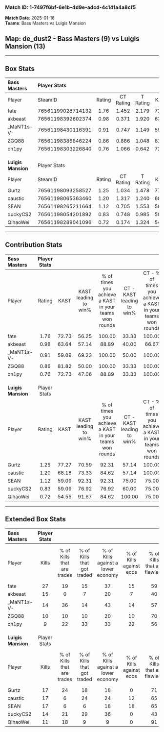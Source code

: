 ### Match ID: 1-7497f6bf-6e1b-4d9e-adcd-4c141a4a8cf5  
**Match Date**: 2025-01-16  
**Teams**: Bass Masters vs Luigis Mansion  

## **Map**: de_dust2 - Bass Masters (9) vs Luigis Mansion (13)  
---  

## Box Stats  

| **Bass Masters**   | Player Stats      |        |           |          |       |       |       |         |        |      |     |
| :- | :- | :-: | :-: | :-: | :-: | :-: | :-: | :-: | :-: | :-: | :-: |
| Player             | SteamID           | Rating | CT Rating | T Rating | KAST  |  ADR  | Kills | Assists | Deaths | K/D  | HS% |
| fate               | 76561199028714132 |  1.76  |   1.452   |  2.179   | 72.73 | 128.1 |  27   |    2    |   13   | 2.08 | 62  |
| akbeast            | 76561198392602374 |  0.98  |   0.371   |  1.920   | 63.64 | 80.1  |  15   |    4    |   17   | 0.88 | 13  |
| _MaNT1s-V-         | 76561198430116391 |  0.91  |   0.747   |  1.149   | 59.09 | 52.6  |  14   |    2    |   13   | 1.08 | 57  |
| ZGQ88              | 76561198386846224 |  0.86  |   0.886   |  1.048   | 81.82 | 67.3  |  10   |    7    |   18   | 0.56 | 80  |
| ch1py              | 76561198303226840 |  0.76  |   1.066   |  0.642   | 72.73 | 50.9  |   9   |    3    |   15   | 0.60 | 22  |
|                    |                   |        |           |          |       |       |       |         |        |      |     |
|                    |                   |        |           |          |       |       |       |         |        |      |     |
|                    |                   |        |           |          |       |       |       |         |        |      |     |
| **Luigis Mansion** | Player Stats      |        |           |          |       |       |       |         |        |      |     |
| Player             | SteamID           | Rating | CT Rating | T Rating | KAST  |  ADR  | Kills | Assists | Deaths | K/D  | HS% |
| Gurtz              | 76561198093258527 |  1.25  |   1.034   |  1.478   | 77.27 | 90.0  |  17   |    7    |   15   | 1.13 | 58  |
| caustic            | 76561198065363460 |  1.20  |   1.317   |  1.240   | 68.18 | 97.2  |  17   |    6    |   15   | 1.13 | 58  |
| SEAN               | 76561198265211664 |  1.12  |   0.705   |  1.553   | 59.09 | 82.9  |  17   |    7    |   14   | 1.21 | 52  |
| duckyCS2           | 76561198054201892 |  0.83  |   0.748   |  0.985   | 59.09 | 53.8  |  14   |    0    |   16   | 0.88 | 57  |
| QihaoWei           | 76561198289041096 |  0.72  |   0.174   |  1.324   | 54.55 | 56.6  |  11   |    3    |   15   | 0.73 | 27  |
---  

## Contribution Stats  

| **Bass Masters**   | Player Stats |       |                      |                                                        |                           |                                                             |                          |                                                            |
| :- | :-: | :-: | :-: | :-: | :-: | :-: | :-: | :-: |
| Player             |    Rating    | KAST  | KAST leading to win% | % of times you achieve a KAST in your teams won rounds | CT - KAST leading to win% | CT - % of times you achieve a KAST in your teams won rounds | T - KAST leading to win% | T - % of times you achieve a KAST in your teams won rounds |
| fate               |     1.76     | 72.73 |        56.25         |                         100.00                         |           33.33           |                           100.00                            |          85.71           |                           100.00                           |
| akbeast            |     0.98     | 63.64 |        57.14         |                         88.89                          |           40.00           |                            66.67                            |          66.67           |                           100.00                           |
| _MaNT1s-V-         |     0.91     | 59.09 |        69.23         |                         100.00                         |           50.00           |                           100.00                            |          85.71           |                           100.00                           |
| ZGQ88              |     0.86     | 81.82 |        50.00         |                         100.00                         |           33.33           |                           100.00                            |          66.67           |                           100.00                           |
| ch1py              |     0.76     | 72.73 |        47.06         |                         88.89                          |           33.33           |                           100.00                            |          62.50           |                           83.33                            |
|                    |              |       |                      |                                                        |                           |                                                             |                          |                                                            |
|                    |              |       |                      |                                                        |                           |                                                             |                          |                                                            |
|                    |              |       |                      |                                                        |                           |                                                             |                          |                                                            |
| **Luigis Mansion** | Player Stats |       |                      |                                                        |                           |                                                             |                          |                                                            |
| Player             |    Rating    | KAST  | KAST leading to win% | % of times you achieve a KAST in your teams won rounds | CT - KAST leading to win% | CT - % of times you achieve a KAST in your teams won rounds | T - KAST leading to win% | T - % of times you achieve a KAST in your teams won rounds |
| Gurtz              |     1.25     | 77.27 |        70.59         |                         92.31                          |           57.14           |                           100.00                            |          80.00           |                           88.89                            |
| caustic            |     1.20     | 68.18 |        73.33         |                         84.62                          |           57.14           |                           100.00                            |          87.50           |                           77.78                            |
| SEAN               |     1.12     | 59.09 |        92.31         |                         92.31                          |           75.00           |                            75.00                            |          100.00          |                           100.00                           |
| duckyCS2           |     0.83     | 59.09 |        76.92         |                         76.92                          |           60.00           |                            75.00                            |          87.50           |                           77.78                            |
| QihaoWei           |     0.72     | 54.55 |        91.67         |                         84.62                          |          100.00           |                            75.00                            |          88.89           |                           88.89                            |
---  

## Extended Box Stats  

| **Bass Masters**   | Player Stats |                            |                            |                                    |                         |                              |                                 |        |                             |                                     |                          |                               |                            |
| :- | :-: | :-: | :-: | :-: | :-: | :-: | :-: | :-: | :-: | :-: | :-: | :-: | :-: |
| Player             |    Kills     | % of Kills that are trades | % of Kills that got traded | % of Kills against a lower economy | % of Kills against ecos | % of Kills that are flawless | % of Kills that are close duels | Deaths | % of Deaths that get traded | % of Deaths against a lower economy | % of Deaths against ecos | % of Deaths that are flawless | % of Deaths that are close |
| fate               |      27      |             19             |             15             |                 37                 |           15            |              59              |                4                |   13   |              8              |                 15                  |            8             |              46               |             8              |
| akbeast            |      15      |             0              |             7              |                 20                 |            7            |              40              |                7                |   17   |             24              |                 18                  |            12            |              82               |             6              |
| _MaNT1s-V-         |      14      |             36             |             14             |                 43                 |           14            |              57              |                7                |   13   |              8              |                  8                  |            0             |              77               |             0              |
| ZGQ88              |      10      |             10             |             10             |                 20                 |           10            |              70              |                0                |   18   |             22              |                 11                  |            6             |              56               |             17             |
| ch1py              |      9       |             22             |             33             |                 33                 |           22            |              56              |                0                |   15   |             20              |                  7                  |            0             |              67               |             13             |
|                    |              |                            |                            |                                    |                         |                              |                                 |        |                             |                                     |                          |                               |                            |
|                    |              |                            |                            |                                    |                         |                              |                                 |        |                             |                                     |                          |                               |                            |
|                    |              |                            |                            |                                    |                         |                              |                                 |        |                             |                                     |                          |                               |                            |
| **Luigis Mansion** | Player Stats |                            |                            |                                    |                         |                              |                                 |        |                             |                                     |                          |                               |                            |
| Player             |    Kills     | % of Kills that are trades | % of Kills that got traded | % of Kills against a lower economy | % of Kills against ecos | % of Kills that are flawless | % of Kills that are close duels | Deaths | % of Deaths that get traded | % of Deaths against a lower economy | % of Deaths against ecos | % of Deaths that are flawless | % of Deaths that are close |
| Gurtz              |      17      |             24             |             18             |                 18                 |            0            |              71              |               12                |   15   |              7              |                 27                  |            0             |              40               |             7              |
| caustic            |      17      |             6              |             24             |                 24                 |           12            |              65              |                0                |   15   |             20              |                 13                  |            0             |              60               |             7              |
| SEAN               |      17      |             6              |             6              |                 18                 |           18            |              65              |                6                |   14   |             14              |                 21                  |            0             |              50               |             7              |
| duckyCS2           |      14      |             21             |             29             |                 36                 |            0            |              43              |               29                |   16   |             13              |                 19                  |            0             |              69               |             0              |
| QihaoWei           |      11      |             18             |             9              |                 9                  |            0            |              91              |                0                |   15   |             20              |                 13                  |            0             |              60               |             0              |
